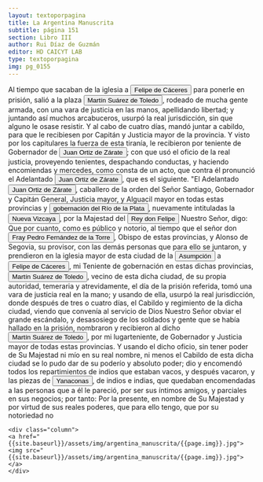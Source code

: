 ```yaml
---
layout: textoporpagina
title: La Argentina Manuscrita
subtitle: página 151
section: Libro III
author: Rui Díaz de Guzmán
editor: HD CAICYT LAB
type: textoporpagina
img: pg_0155
---
```


<div class="row">
    <div class="column">
Al tiempo que sacaban de la iglesia a <button class="balloon" data-balloon-pos="up" data-balloon-length="large" data-balloon="Felipe de Cáceres (n. Madrid, ca. 1538) fue un conquistador, explorador y colonizador español.Se desempeñó como gobernador interino del Ríode la Plata y del Paraguay, con sede en Asunción,entre el 11 de diciembre de 1568 hasta el 14 dejulio de 1572.">Felipe de Cáceres</button> para ponerle en prisión, salió a la plaza <button class="balloon" data-balloon-pos="up" data-balloon-length="large" data-balloon="Martín Suárez de Toledo nacido como Martín II Suárez de Toledo y Saavedra fue un hidalgo, militar y explorador español que se desempeñó como teniente de gobernador de Asunción desde 1569 y luego como administrador interino de la gobernación del Río de la Plata y del Paraguay, entre 1572 y 1574, al ser depuesto Felipe de Cáceres quien a su vez estaba suplantando al adelantado Juan Ortiz de Zárate, siendo este hecho perpetrado por el obispo Pedro Fernández de la Torre. En el año 1573 comisionó al entonces alguacil mayor del Río de la Plata, Juan de Garay, para que fundara una nueva ciudad que sirviera de conexión marítima, la cual se llamaría &quot;Santa Fe de la Vera Cruz&quot;.">Martín Suárez de Toledo</button>, rodeado de mucha gente armada, con una vara de justicia en las manos, apellidando libertad; y juntando así muchos arcabuceros, usurpó la real jurisdicción, sin que alguno le osase resistir. Y al cabo de cuatro días, mandó juntar a cabildo, para que le recibiesen por Capitán y Justicia mayor de la provincia. Y visto por los capitulares la fuerza de esta tiranía, le recibieron por teniente de Gobernador de <button class="balloon" data-balloon-pos="up" data-balloon-length="large" data-balloon="Juan Ortiz de Zárate (Orduña de Vizcaya, Corona de Castilla, ca. 1515 - Asunción, gobernación del Río de la Plata y del Paraguay, 26 de enero de 1576) era un conquistador y colonizador español que reemplazó al gobernador Francisco Ortiz de Vergara, con sede en Asunción y que más tarde, en 1567, fuera nombrado tercer adelantado del Río de la Plata en forma interina por disposición del virrey del Perú, el licenciado Lope García de Castro, y confirmado para dos generaciones por el rey Felipe II de España.">Juan Ortiz de Zárate</button>; con que usó el oficio de la real justicia, proveyendo tenientes, despachando conductas, y haciendo encomiendas y mercedes, como consta de un acto, que contra él pronunció el Adelantado <button class="balloon" data-balloon-pos="up" data-balloon-length="large" data-balloon="Juan Ortiz de Zárate (Orduña de Vizcaya, Corona de Castilla, ca. 1515 - Asunción, gobernación del Río de la Plata y del Paraguay, 26 de enero de 1576) era un conquistador y colonizador español que reemplazó al gobernador Francisco Ortiz de Vergara, con sede en Asunción y que más tarde, en 1567, fuera nombrado tercer adelantado del Río de la Plata en forma interina por disposición del virrey del Perú, el licenciado Lope García de Castro, y confirmado para dos generaciones por el rey Felipe II de España.">Juan Ortiz de Zárate</button>, que es el siguiente. &quot;El Adelantado <button class="balloon" data-balloon-pos="up" data-balloon-length="large" data-balloon="Juan Ortiz de Zárate (Orduña de Vizcaya, Corona de Castilla, ca. 1515 - Asunción, gobernación del Río de la Plata y del Paraguay, 26 de enero de 1576) era un conquistador y colonizador español que reemplazó al gobernador Francisco Ortiz de Vergara, con sede en Asunción y que más tarde, en 1567, fuera nombrado tercer adelantado del Río de la Plata en forma interina por disposición del virrey del Perú, el licenciado Lope García de Castro, y confirmado para dos generaciones por el rey Felipe II de España.">Juan Ortiz de Zárate</button>, caballero de la orden del Señor Santiago, Gobernador y Capitán General, Justicia mayor, y Alguacil mayor en todas estas provincias y <a href="https://recogito.pelagios.org/document/wzqxhk0h3vpikm/part/1/edit#67e29ac8-f6d4-494b-8f4c-dc2f1aa0118e" target="_blank"><button class="balloon" data-balloon-pos="up" data-balloon-length="large" data-balloon="Refiere a la Provincia del Río de la Plata, un espacio creado a partir de las capitulaciones que firmó el primer adelantado Pedro de Mendoza con Carlos I en 1534.La misma limitaba al norte con los territorios otorgados a Diego de Almagro, ocupando una franja que se extendería entre el Mar del Sur y el Mar Océano Austral. La exploración y ocupación efectiva del terreno delimitarían el espacio de la provincia del Río de la Plata al sector atlántico y específicamente, al eje fluvial Paraná-Plata.">gobernación del Río de la Plata</button></a>, nuevamente intituladas la <a href="https://recogito.pelagios.org/document/wzqxhk0h3vpikm/part/1/edit#7aeb5bdd-a429-46c1-abb5-a9f87e3994f6" target="_blank"><button class="balloon" data-balloon-pos="up" data-balloon-length="large" data-balloon="Refiere a la Provincia del Río de la Plata, un espacio creado a partir de las capitulaciones que firmó el primer adelantado Pedro de Mendoza con Carlos I en 1534.La misma limitaba al norte con los territorios otorgados a Diego de Almagro, ocupando una franja que se extendería entre el Mar del Sur y el Mar Océano Austral. La exploración y ocupación efectiva del terreno delimitarían el espacio de la provincia del Río de la Plata al sector atlántico y específicamente, al eje fluvial Paraná-Plata.">Nueva Vizcaya</button></a>, por la Majestad del <button class="balloon" data-balloon-pos="up" data-balloon-length="large" data-balloon="Felipe II de España, llamado &quot;el Prudente&quot; (Valladolid, 21 de mayo de 1527-San Lorenzo de El Escorial, 13 de septiembre de 1598), fue rey de España​ desde el 15 de enero de 1556 hasta su muerte, de Nápoles y Sicilia desde 1554 y de Portugal y los Algarves —como Felipe I— desde 1580, realizando la tan ansiada unión dinástica que duró sesenta años. Fue asimismo rey de Inglaterra e Irlanda iure uxoris, por su matrimonio con María I, entre 1554 y 1558. Hijo y heredero de Carlos I de España e Isabel de Portugal, hermano de María de Austria y Juana de Austria, nieto por vía paterna de Juana I de Castilla y Felipe I de Castilla y de Manuel I de Portugal y María de Aragón por vía materna; murió el 13 de septiembre de 1598 a los 71 años de edad, en el monasterio de San Lorenzo de El EscorialSu reinado se caracterizó por la exploración global y la expansión territorial a través de los océanos Atlántico y Pacífico. Con Felipe II la Monarquía Hispánica llegó a ser la primera potencia de Europa y el Imperio español alcanzó su apogeo. Fue el primer imperio de ámbito mundial. Por primera vez en la historia, un imperio integraba territorios de todos los continentes habitados.">Rey don Felipe</button> Nuestro Señor, digo: Que por cuanto, como es público y notorio, al tiempo que el señor don <button class="balloon" data-balloon-pos="up" data-balloon-length="large" data-balloon="Fray PedroFernández de la Torre, franciscano nacido en Baeza, España.,  hizo su solemne entrada en Asunción oficiarcomo primer Obispo del Paraguay, en la víspera del Domingo de Ramos del año1555. Llega con la armada de Martín de Orue, portador del Nombramiento real deMartínez de Irala como Gobernador de aquella Provincia.">Fray Pedro Fernández de la Torre</button>, Obispo de estas provincias, y Alonso de Segovia, su provisor, con las demás personas que para ello se juntaron, y prendieron en la iglesia mayor de esta ciudad de la <a href="https://recogito.pelagios.org/document/wzqxhk0h3vpikm/part/1/edit#850a4ee3-1c0e-4313-8ec4-e5fdd8153e68" target="_blank"><button class="balloon" data-balloon-pos="up" data-balloon-length="large" data-balloon="Asunción del Paraguay.">Asumpción</button></a> a <button class="balloon" data-balloon-pos="up" data-balloon-length="large" data-balloon="Felipe de Cáceres (n. Madrid, ca. 1538) fue un conquistador, explorador y colonizador español.Se desempeñó como gobernador interino del Ríode la Plata y del Paraguay, con sede en Asunción,entre el 11 de diciembre de 1568 hasta el 14 dejulio de 1572.">Felipe de Cáceres</button>, mi Teniente de gobernación en estas dichas provincias, <button class="balloon" data-balloon-pos="up" data-balloon-length="large" data-balloon="Martín Suárez de Toledo nacido como Martín II Suárez de Toledo y Saavedra fue un hidalgo, militar y explorador español que se desempeñó como teniente de gobernador de Asunción desde 1569 y luego como administrador interino de la gobernación del Río de la Plata y del Paraguay, entre 1572 y 1574, al ser depuesto Felipe de Cáceres quien a su vez estaba suplantando al adelantado Juan Ortiz de Zárate, siendo este hecho perpetrado por el obispo Pedro Fernández de la Torre. En el año 1573 comisionó al entonces alguacil mayor del Río de la Plata, Juan de Garay, para que fundara una nueva ciudad que sirviera de conexión marítima, la cual se llamaría &quot;Santa Fe de la Vera Cruz&quot;.">Martín Suárez de Toledo</button>, vecino de esta dicha ciudad, de su propia autoridad, temeraria y atrevidamente, el día de la prisión referida, tomó una vara de justicia real en la mano; y usando de ella, usurpó la real jurisdicción, donde después de tres o cuatro días, el Cabildo y regimiento de la dicha ciudad, viendo que convenía al servicio de Dios Nuestro Señor obviar el grande escándalo, y desasosiego de los soldados y gente que se había hallado en la prisión, nombraron y recibieron al dicho <button class="balloon" data-balloon-pos="up" data-balloon-length="large" data-balloon="Martín Suárez de Toledo nacido como Martín II Suárez de Toledo y Saavedra fue un hidalgo, militar y explorador español que se desempeñó como teniente de gobernador de Asunción desde 1569 y luego como administrador interino de la gobernación del Río de la Plata y del Paraguay, entre 1572 y 1574, al ser depuesto Felipe de Cáceres quien a su vez estaba suplantando al adelantado Juan Ortiz de Zárate, siendo este hecho perpetrado por el obispo Pedro Fernández de la Torre. En el año 1573 comisionó al entonces alguacil mayor del Río de la Plata, Juan de Garay, para que fundara una nueva ciudad que sirviera de conexión marítima, la cual se llamaría &quot;Santa Fe de la Vera Cruz&quot;.">Martín Suárez de Toledo</button>, por mi lugarteniente, de Gobernador y Justicia mayor de todas estas provincias. Y usando el dicho oficio, sin tener poder de Su Majestad ni mío en su real nombre, ni menos el Cabildo de esta dicha ciudad se lo pudo dar de su poderío y absoluto poder; dio y encomendó todos los repartimientos de indios que estaban vacos, y después vacaron, y las piezas de <button class="balloon" data-balloon-pos="up" data-balloon-length="large" data-balloon="Yanacona(probablemente del quechua &quot;yanakuna&quot;. Los europeos le dieronel uso para referirse a los &quot;negros&quot; por la condición servil quepresentaban al igual que los yana​) fue un término empleado como equivalente a&quot;auxiliar&quot; o &quot;ayudante&quot;, y especialmente usado paradenominar a los porteadores de los ejércitos del Tahuantinsuyo o &quot;ImperioInca&quot;.Los españoles, durante la conquista del Perú,comenzaron a usar la denominación para referirse a los pueblos indígenas quetenían de servidumbre, ya fuera en sus encomiendas o en integrados a lasformaciones militares como &quot;indios auxiliares&quot;. La palabra fuetambién usada durante la conquista de otras áreas de Sudamérica. La utilizacióndespectiva del vocablo es de origen mapuche, quienes denominaban Yanaconas ensu acepción de &quot;servil&quot; y &quot;cobarde&quot; a los Incas y otrosindígenas de etnias quechuas que servían como soldada del conquistador español.">Yanaconas</button>, de indios e indias, que quedaban encomendadas a las personas que a él le pareció, por ser sus íntimos amigos, y parciales en sus negocios; por tanto: Por la presente, en nombre de Su Majestad y por virtud de sus reales poderes, que para ello tengo, que por su notoriedad no    </div>

    <div class="column">
    <a href="{{site.baseurl}}/assets/img/argentina_manuscrita/{{page.img}}.jpg"><img src="{{site.baseurl}}/assets/img/argentina_manuscrita/{{page.img}}.jpg"></a>
    </div>
</div>
